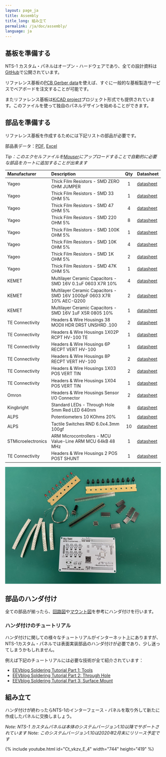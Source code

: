 ```yaml
---
layout: page_ja
title: Assembly
title_long: 組み立て
permalink: /ja/doc/assembly/
language: ja
---
```



## 基板を準備する

NTS-1 カスタム・パネルはオープン・ハードウェアであり、全ての設計資料は[GitHub](https://github.com/korginc/nts-1-customizations/tree/master/Custom_Panel_RevC)で公開されています。 

リファレンス基板の[PCB Gerber data](https://github.com/korginc/nts-1-customizations/tree/master/Custom_Panel_RevC/Gerber)を使えば、すぐに一般的な基板製造サービスでベアボードを注文することが可能です。

またリファレンス基板は[KiCAD project](https://github.com/korginc/nts-1-customizations/tree/master/Custom_Panel_RevC/KiCAD)プロジェクト形式でも提供されています。このファイルを使って独自のパネルデザインを始めることができます。

## 部品を準備する

リファレンス基板を作成するためには下記リストの部品が必要です。

部品表データ：[PDF](https://github.com/korginc/nts-1-customizations/raw/master/Custom_Panel_RevC/BOM-mouser.pdf), [Excel](https://github.com/korginc/nts-1-customizations/raw/master/Custom_Panel_RevC/BOM-mouser.xls)

_Tip：このエクセルファイルを[Mouser](https://www.mouser.com)にアップロードすることで自動的に必要な部品をカートに追加することが出来ます_


| Manufacturer       | Description                                                           | Qty | Datasheet     |
|:------------------ |:--------------------------------------------------------------------- |:---:|:------------- |
| Yageo              | Thick Film Resistors - SMD ZERO OHM JUMPER                            | 1   | [datasheet](https://www.mouser.com/datasheet/2/447/PYu-RC_Group_51_RoHS_L_10-1664068.pdf) |
| Yageo              | Thick Film Resistors - SMD 33 OHM 5%                                  | 1   | [datasheet](https://www.mouser.com/datasheet/2/447/PYu-RC_Group_51_RoHS_L_10-1664068.pdf) |
| Yageo              | Thick Film Resistors - SMD 47 OHM 5%                                  | 4   | [datasheet](https://www.mouser.com/datasheet/2/447/PYu-RC_Group_51_RoHS_L_10-1664068.pdf) |
| Yageo              | Thick Film Resistors - SMD 220 OHM 5%                                 | 8   | [datasheet](https://www.mouser.com/datasheet/2/447/PYu-RC_Group_51_RoHS_L_10-1664068.pdf) |
| Yageo              | Thick Film Resistors - SMD 100K OHM 5%                                | 1   | [datasheet](https://www.mouser.com/datasheet/2/447/PYu-RC_Group_51_RoHS_L_10-1664068.pdf) |
| Yageo              | Thick Film Resistors - SMD 10K OHM 5%                                 | 4   | [datasheet](https://www.mouser.com/datasheet/2/447/PYu-RC_Group_51_RoHS_L_10-1664068.pdf) |
| Yageo              | Thick Film Resistors - SMD 1K OHM 5%                                  | 2   | [datasheet](https://www.mouser.com/datasheet/2/447/PYu-RC_Group_51_RoHS_L_10-1664068.pdf) |
| Yageo              | Thick Film Resistors - SMD 47K OHM 5%                                 | 1   | [datasheet](https://www.mouser.com/datasheet/2/447/PYu-RC_Group_51_RoHS_L_10-1664068.pdf) |
| KEMET              | Multilayer Ceramic Capacitors - SMD 16V 0.1uF 0603 X7R 10%            | 4   | [datasheet](https://www.mouser.com/datasheet/2/212/KEM_C1090_X7R_ESD-1103328.pdf) |
| KEMET              | Multilayer Ceramic Capacitors - SMD 16V 1000pF 0603 X7R 10% AEC-Q200  | 2   | [datasheet](https://www.mouser.com/datasheet/2/212/KEM_C1090_X7R_ESD-1103328.pdf) |
| KEMET              | Multilayer Ceramic Capacitors - SMD 16V 1uF X5R 0805 10%              | 1   | [datasheet](https://www.mouser.com/datasheet/2/212/KEM_C1006_X5R_SMD-1103249.pdf) |
| TE Connectivity    | Headers & Wire Housings 38 MODII HDR DRST UNSHRD .100                 | 2   | [datasheet](https://www.mouser.com/datasheet/2/418/NG_CD_87215_J4-642383.pdf) |
| TE Connectivity    | Headers & Wire Housings 1X02P RCPT HV-100 TE                          | 1   | [datasheet](https://www.mouser.com/datasheet/2/418/NG_CD_215299_E-1247332.pdf) |
| TE Connectivity    | Headers & Wire Housings 6P RECPT VERT HV-100                          | 1   | [datasheet](https://www.mouser.com/datasheet/2/418/NG_CD_215299_E-1247285.pdf) |
| TE Connectivity    | Headers & Wire Housings 8P RECPT VERT HV-100                          | 2   | [datasheet](https://www.mouser.com/datasheet/2/418/NG_CD_215299_E-1247329.pdf) |
| TE Connectivity    | Headers & Wire Housings 1X03 POS VERT TIN                             | 2   | [datasheet](https://www.mouser.com/datasheet/2/418/NG_CD_826629_AC-1262378.pdf) |
| TE Connectivity    | Headers & Wire Housings 1X04 POS VERT TIN                             | 1   | [datasheet](https://www.mouser.com/datasheet/2/418/NG_CD_826629_AC-673695.pdf) |
| Omron              | Headers & Wire Housings Sensor I/O Connector                          | 2   | [datasheet](https://www.mouser.com/datasheet/2/307/en-xg8-1539045.pdf) |
| Kingbright         | Standard LEDs - Through Hole 5mm Red LED 640nm                        | 8   | [datasheet](https://www.mouser.com/datasheet/2/216/WP7113SRD-J4-1114353.pdf) |
| ALPS               | Potentiometers 10 KOhms 20%                                           | 1   | [datasheet](https://www.mouser.com/catalog/specsheets/alps_alps-s-a0003696969-1.pdf) |
| ALPS               | Tactile Switches RND 6.0x4.3mm 100gf                                  | 10  | [datasheet](https://www.mouser.com/catalog/specsheets/alps_alps-s-a0002902225-1.pdf) |
| STMicroelectronics | ARM Microcontrollers - MCU Value-Line ARM MCU 64kB 48 MHz             |  1  | [datasheet](https://www.mouser.com/datasheet/2/389/stm32f030f4-956260.pdf) |
| TE Connectivity    | Headers & Wire Housings 2 POS POST SHUNT                              | 1   | [datasheet](https://www.mouser.com/datasheet/2/418/NG_SS_108-37006_D-876462.pdf) |

![NTS-1 Custom Panel and Parts](../assets/NTS-1_ref_cp_revb_assembly.jpg)

## 部品のハンダ付け

全ての部品が揃ったら、[回路図](https://github.com/korginc/nts-1-customizations/blob/master/Custom_Panel_RevC/schematic.pdf)や[マウント図](https://github.com/korginc/nts-1-customizations/blob/master/Custom_Panel_RevC/mount_diagram.pdf)を参考にハンダ付けを行います。

### ハンダ付けのチュートリアル

ハンダ付けに関しての様々なチュートリアルがインターネット上にありますが、NTS-1カスタム・パネルでは表面実装部品のハンダ付けが必要であり、少し迷ってしまうかもしれません。

例えば下記のチュートリアルには必要な技術が全て紹介されています：

* [EEVblog Soldering Tutorial Part 1: Tools](https://www.youtube.com/watch?v=J5Sb21qbpEQ)
* [EEVblog Soldering Tutorial Part 2: Through Hole](https://www.youtube.com/watch?v=fYz5nIHH0iY)
* [EEVblog Soldering Tutorial Part 3: Surface Mount](https://www.youtube.com/watch?v=fYz5nIHH0iY)

## 組み立て

ハンダ付けが終わったらNTS-1のインターフェース・パネルを取り外して新たに作成したパネルに交換しましょう。

_Note: NTS-1 カスタムパネルは本体のシステムバージョン1.10以降でサポートされています_
_Note: このシステムバージョン1.10は2020年2月末にリリース予定です_

<!-- ![Replacing the NTS-1 digital kit's Panel](../assets/NTS-1_ref_cp_revb_replace.jpg) -->

{% include youtube.html id="Ct_vkzv_E_4" width="744" height="419" %}
